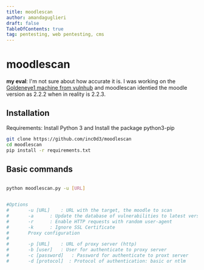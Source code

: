 ```yaml
---
title: moodlescan
author: amandaguglieri
draft: false
TableOfContents: true
tag: pentesting, web pentesting, cms
---
```


# moodlescan

**my eval**: I'm not sure about how accurate it is. I was working on the [Goldeneye1 machine from vulnhub](vulnhub-goldeneye-1.md) and moodlescan identied the moodle version as 2.2.2 when in reality is 2.2.3.  


## Installation

Requirements: Install Python 3 and Install the package python3-pip

```bash
git clone https://github.com/inc0d3/moodlescan
cd moodlescan
pip install -r requirements.txt
```

## Basic commands


```bash

python moodlescan.py -u [URL]


#Options
#		-u [URL] 	: URL with the target, the moodle to scan
#		-a 		: Update the database of vulnerabilities to latest version
#		-r 		: Enable HTTP requests with random user-agent
#		-k 		: Ignore SSL Certificate
#		Proxy configuration
#
#		-p [URL]	: URL of proxy server (http)
#		-b [user]	: User for authenticate to proxy server
#		-c [password]	: Password for authenticate to proxt server
#		-d [protocol]  : Protocol of authentication: basic or ntlm

```


